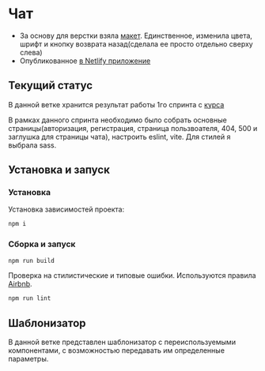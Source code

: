 # Чат

* За основу для верстки взяла [макет](https://www.figma.com/file/nMKeQd1eOiWN27uZpuzREb/mukhin-chat?node-id=0%3A1). Единственное, изменила цвета, шрифт и кнопку возврата назад(сделала ее просто отдельно сверху слева)
* Опубликованное [в Netlify приложение](https://sonyaqwerty.netlify.app/)

## Текущий статус
В данной ветке хранится результат работы 1го спринта с [курса](https://practicum.yandex.ru/profile/middle-frontend/)

В рамках данного спринта необходимо было собрать основные страницы(авторизация, регистрация, страница пользвоателя, 404, 500 и заглушка для страницы чата), настроить eslint, vite. Для стилей я выбрала sass.

## Установка и запуск

### Установка

Установка зависимостей проекта:

```bash
npm i
```

### Сборка и запуск

```bash
npm run build
```

Проверка на стилистические и типовые ошибки. Используются правила [Airbnb](https://habr.com/ru/articles/417841/).

```bash
npm run lint
```

## Шаблонизатор

В данной ветке представлен шаблонизатор с переиспользуемыми компонентами, с возможностью передавать им определенные параметры.
